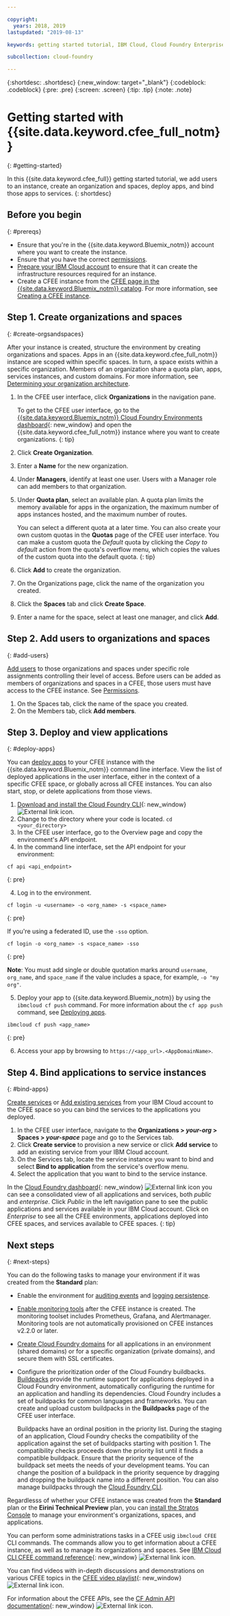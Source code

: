 ```yaml
---

copyright:
  years: 2018, 2019
lastupdated: "2019-08-13"

keywords: getting started tutorial, IBM Cloud, Cloud Foundry Enterprise Environment

subcollection: cloud-foundry

---
```


{:shortdesc: .shortdesc}
{:new_window: target="_blank"}
{:codeblock: .codeblock}
{:pre: .pre}
{:screen: .screen}
{:tip: .tip}
{:note: .note}


# Getting started with {{site.data.keyword.cfee_full_notm}}
{: #getting-started}

<!-- Revamp the getting started to guide the user from the CF overview page in the console, starting with selecting Enterprise Environment. One of the prereqs should be setting up the IBM Cloud environment and point to the Determining your organization architecture topic. Also, CFEE is not an approved acronym. Replace all instances with the Enterprise Environment short name conref. -->

In this {{site.data.keyword.cfee_full}} getting started tutorial, we add users to an instance, create an organization and spaces, deploy apps, and bind those apps to services.
{: shortdesc}

## Before you begin
{: #prereqs}

* Ensure that you're in the {{site.data.keyword.Bluemix_notm}} account where you want to create the instance.
* Ensure that you have the correct [permissions](/docs/cloud-foundry?topic=cloud-foundry-permissions). 
* [Prepare your IBM Cloud account](/docs/cloud-foundry?topic=cloud-foundry-prepare) to ensure that it can create the infrastructure resources required for an instance.
* Create a CFEE instance from the [CFEE page in the {{site.data.keyword.Bluemix_notm}} catalog](https://cloud.ibm.com/cfadmin/create). For more information, see [Creating a CFEE instance](/docs/cloud-foundry?topic=cloud-foundry-create-environment).


## Step 1. Create organizations and spaces
{: #create-orgsandspaces}

After your instance is created, structure the environment by creating organizations and spaces. Apps in an {{site.data.keyword.cfee_full_notm}} instance are scoped within specific spaces. In turn, a space exists within a specific organization. Members of an organization share a quota plan, apps, services instances, and custom domains. For more information, see [Determining your organization architecture](/docs/cloud-foundry?topic=cloud-foundry-orgstructure).

1. In the CFEE user interface, click **Organizations** in the navigation pane.

    To get to the CFEE user interface, go to the [{{site.data.keyword.Bluemix_notm}} Cloud Foundry Environments dashboard](https://cloud.ibm.com/dashboard/cloudfoundry?filter=cf_environments){: new_window} and open the {{site.data.keyword.cfee_full_notm}} instance where you want to create organizations.
    {: tip}

3. Click **Create Organization**.
4. Enter a **Name** for the new organization.
5. Under **Managers**, identify at least one user. Users with a Manager role can add members to that organization.
6. Under **Quota plan**, select an available plan. A quota plan limits the memory available for apps in the organization, the maximum number of apps instances hosted, and the maximum number of routes.
  
    You can select a different quota at a later time. You can also create your own custom quotas in the **Quotas** page of the CFEE user interface. You can make a custom quota the _Default_ quota by clicking the _Copy to default_ action from the quota's overflow menu, which copies the values of the custom quota into the default quota.
    {: tip}

1. Click **Add** to create the organization.
1. On the Organizations page, click the name of the organization you created.
1. Click the **Spaces** tab and click **Create Space**. 
1. Enter a name for the space, select at least one manager, and click **Add**.

## Step 2. Add users to organizations and spaces
{: #add-users}

[Add users](/docs/cloud-foundry?topic=cloud-foundry-adding_users) to those organizations and spaces under specific role assignments controlling their level of access.  Before users can be added as members of organizations and spaces in a CFEE, those users must have access to the CFEE instance. See [Permissions](/docs/cloud-foundry?topic=cloud-foundry-permissions).

1. On the Spaces tab, click the name of the space you created.
1. On the Members tab, click **Add members**.

## Step 3. Deploy and view applications
{: #deploy-apps}

You can [deploy apps](/docs/cloud-foundry?topic=cloud-foundry-deploy_apps) to your CFEE instance with the {{site.data.keyword.Bluemix_notm}} command line interface.  View the list of deployed applications in the user interface, either in the context of a specific CFEE space, or globally across all CFEE instances.  You can also start, stop, or delete applications from those views.

1. [Download and install the Cloud Foundry CLI](https://docs.cloudfoundry.org/cf-cli/install-go-cli.html){: new_window} ![External link icon](../icons/launch-glyph.svg "External link icon").
1. Change to the directory where your code is located. `cd <your_directory>`
2. In the CFEE user interface, go to the Overview page and copy the environment's API endpoint.
3. In the command line interface, set the API endpoint for your environment:

  ```
  cf api <api_endpoint>
  ```
  {: pre}

4. Log in to the environment.

  ```
  cf login -u <username> -o <org_name> -s <space_name>
  ```
  {: pre}

  If you're using a federated ID, use the `-sso` option.

  ```
  cf login -o <org_name> -s <space_name> -sso
  ```
  {: pre}

  **Note**: You must add single or double quotation marks around `username`, `org_name`, and  `space_name` if the value includes a space, for example, `-o "my org"`.

5.  Deploy your app to {{site.data.keyword.Bluemix_notm}} by using the `ibmcloud cf push` command. For more information about the `cf app push` command, see [Deploying apps](/docs/cloud-foundry-public?topic=cloud-foundry-public-deployingapps).

  ```
  ibmcloud cf push <app_name>
  ```
  {: pre}

6.  Access your app by browsing to `https://<app_url>.<AppDomainName>`.


## Step 4. Bind applications to service instances 
{: #bind-apps}

[Create services](/docs/cloud-foundry?topic=cloud-foundry-workingwith-services#creating-services-inspace) or [Add existing services](/docs/cloud-foundry?topic=cloud-foundry-workingwith-services#adding-services-inspace) from your IBM Cloud account to the CFEE space so you can bind the services to the applications you deployed.

1. In the CFEE user interface, navigate to the **Organizations > *your-org* > Spaces > *your-space*** page and go to the Services tab.
1. Click **Create service** to provision a new service or click **Add service** to add an existing service from your IBM Cloud account.
1. On the Services tab, locate the service instance you want to bind and select **Bind to application** from the service's overflow menu.
6. Select the application that you want to bind to the service instance.

In the [Cloud Foundry dashboard](https://cloud.ibm.com/dashboard/cloudfoundry/overview){: new_window} ![External link icon](../icons/launch-glyph.svg "External link icon") you can see a consolidated view of all applications and services, both *public* and *enterprise*. Click *Public* in the left navigation pane to see the public applications and services available in your IBM Cloud account.  Click on *Enterprise* to see all the CFEE environments, applications deployed into CFEE spaces, and services available to CFEE spaces.
{: tip}

## Next steps
{: #next-steps}

You can do the following tasks to manage your environment if it was created from the **Standard** plan:

 * Enable the environment for [auditing events](/docs/cloud-foundry?topic=cloud-foundry-auditing-logging#auditing) and [logging persistence](/docs/cloud-foundry?topic=cloud-foundry-auditing-logging#logging).

 * [Enable monitoring tools](/docs/cloud-foundry?topic=cloud-foundry-monitoring) after the CFEE instance is created. The monitoring toolset includes Prometheus, Grafana, and Alertmanager. Monitoring tools are not automatically provisioned on CFEE instances v2.2.0 or later. 

 * [Create  Cloud Foundry domains](/docs/cloud-foundry?topic=cloud-foundry-domains) for all applications in an environment  (shared domains) or for a specific organization (private domains), and secure them with SSL certificates.

 * Configure the prioritization order of the Cloud Foundry buildbacks. [Buildpacks](https://docs.cloudfoundry.org/buildpacks/) provide the runtime support for applications deployed in a Cloud Foundry environment, automatically configuring the runtime for an application and handling its dependencies. Cloud Foundry includes a set of buildpacks for common languages and frameworks. You can create and upload custom buildpacks in the **Buildpacks** page of the CFEE user interface. 
 
   Buildpacks have an ordinal position in the priority list.  During the staging of an application, Cloud Foundry checks the compatibility of the application against the set of buildpacks starting with position 1. The compatibility checks proceeds down the priority list until it finds a compatible buildpack. Ensure that the priority sequence of the buildpack set meets the needs of your development teams.  You can change the position of a buildpack in the priority sequence by dragging and dropping the buildpack name into a different position.  You can also manage buildpacks through the [Cloud Foundry CLI](https://docs.cloudfoundry.org/adminguide/buildpacks.html).

Regardlesss of whether your CFEE instance was created from the **Standard** plan or the **Eirini Technical Preview** plan,  you can [install the Stratos Console](/docs/cloud-foundry?topic=cloud-foundry-stratos) to manage your environment's organizations, spaces, and applications. 

You can perform some administrations tasks in a CFEE usig `ibmcloud CFEE` CLI commands. The commands allow you to get information about a CFEE instance, as well as to manage its organizations and spaces. See [IBM Cloud CLI CFEE command reference](/docs/cli/reference/ibmcloud?topic=cloud-cli-ibmcloud_commands_cfee){: new_window} ![External link icon](../icons/launch-glyph.svg "External link icon").

You can find videos with in-depth discussions and demonstrations on various CFEE topics in the [CFEE video playlist](https://ibm.biz/CFEE-Playlist){: new_window} ![External link icon](../icons/launch-glyph.svg "External link icon").

For information about the CFEE APIs, see the [CF Admin API documentation](https://cloud.ibm.com/apidocs/cfaas){: new_window} ![External link icon](../icons/launch-glyph.svg "External link icon").
